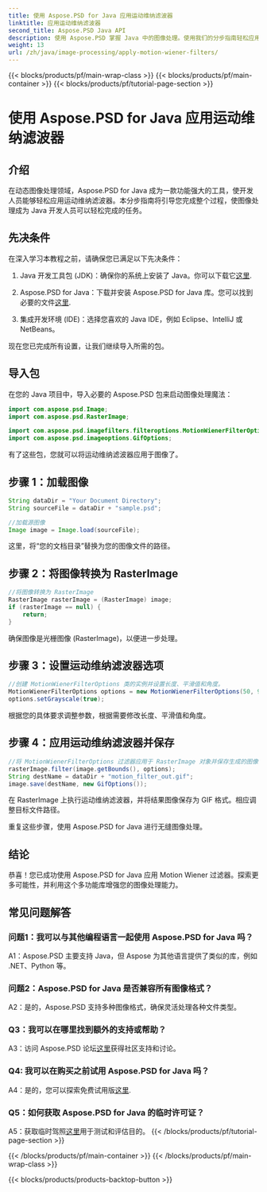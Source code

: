 ```yaml
---
title: 使用 Aspose.PSD for Java 应用运动维纳滤波器
linktitle: 应用运动维纳滤波器
second_title: Aspose.PSD Java API
description: 使用 Aspose.PSD 掌握 Java 中的图像处理。使用我们的分步指南轻松应用运动维纳滤波器。
weight: 13
url: /zh/java/image-processing/apply-motion-wiener-filters/
---
```


{{< blocks/products/pf/main-wrap-class >}}
{{< blocks/products/pf/main-container >}}
{{< blocks/products/pf/tutorial-page-section >}}

# 使用 Aspose.PSD for Java 应用运动维纳滤波器

## 介绍

在动态图像处理领域，Aspose.PSD for Java 成为一款功能强大的工具，使开发人员能够轻松应用运动维纳滤波器。本分步指南将引导您完成整个过程，使图像处理成为 Java 开发人员可以轻松完成的任务。

## 先决条件

在深入学习本教程之前，请确保您已满足以下先决条件：

1.  Java 开发工具包 (JDK)：确保你的系统上安装了 Java。你可以下载它[这里](https://www.oracle.com/java/technologies/javase-downloads.html).

2. Aspose.PSD for Java：下载并安装 Aspose.PSD for Java 库。您可以找到必要的文件[这里](https://releases.aspose.com/psd/java/).

3. 集成开发环境 (IDE)：选择您喜欢的 Java IDE，例如 Eclipse、IntelliJ 或 NetBeans。

现在您已完成所有设置，让我们继续导入所需的包。

## 导入包

在您的 Java 项目中，导入必要的 Aspose.PSD 包来启动图像处理魔法：

```java
import com.aspose.psd.Image;
import com.aspose.psd.RasterImage;

import com.aspose.psd.imagefilters.filteroptions.MotionWienerFilterOptions;
import com.aspose.psd.imageoptions.GifOptions;
```

有了这些包，您就可以将运动维纳滤波器应用于图像了。

## 步骤 1：加载图像

```java
String dataDir = "Your Document Directory";
String sourceFile = dataDir + "sample.psd";

//加载源图像
Image image = Image.load(sourceFile);
```

这里，将“您的文档目录”替换为您的图像文件的路径。

## 步骤 2：将图像转换为 RasterImage

```java
//将图像转换为 RasterImage
RasterImage rasterImage = (RasterImage) image;
if (rasterImage == null) {
    return;
}
```

确保图像是光栅图像 (RasterImage)，以便进一步处理。

## 步骤 3：设置运动维纳滤波器选项

```java
//创建 MotionWienerFilterOptions 类的实例并设置长度、平滑值和角度。
MotionWienerFilterOptions options = new MotionWienerFilterOptions(50, 9, 90);
options.setGrayscale(true);
```

根据您的具体要求调整参数，根据需要修改长度、平滑值和角度。

## 步骤 4：应用运动维纳滤波器并保存

```java
//将 MotionWienerFilterOptions 过滤器应用于 RasterImage 对象并保存生成的图像
rasterImage.filter(image.getBounds(), options);
String destName = dataDir + "motion_filter_out.gif";
image.save(destName, new GifOptions());
```

在 RasterImage 上执行运动维纳滤波器，并将结果图像保存为 GIF 格式。相应调整目标文件路径。

重复这些步骤，使用 Aspose.PSD for Java 进行无缝图像处理。

## 结论

恭喜！您已成功使用 Aspose.PSD for Java 应用 Motion Wiener 过滤器。探索更多可能性，并利用这个多功能库增强您的图像处理能力。

## 常见问题解答

### 问题1：我可以与其他编程语言一起使用 Aspose.PSD for Java 吗？

A1：Aspose.PSD 主要支持 Java，但 Aspose 为其他语言提供了类似的库，例如 .NET、Python 等。

### 问题2：Aspose.PSD for Java 是否兼容所有图像格式？

A2：是的，Aspose.PSD 支持多种图像格式，确保灵活处理各种文件类型。

### Q3：我可以在哪里找到额外的支持或帮助？

 A3：访问 Aspose.PSD 论坛[这里](https://forum.aspose.com/c/psd/34)获得社区支持和讨论。

### Q4: 我可以在购买之前试用 Aspose.PSD for Java 吗？

 A4：是的，您可以探索免费试用版[这里](https://releases.aspose.com/).

### Q5：如何获取 Aspose.PSD for Java 的临时许可证？

A5：获取临时驾照[这里](https://purchase.aspose.com/temporary-license/)用于测试和评估目的。
{{< /blocks/products/pf/tutorial-page-section >}}

{{< /blocks/products/pf/main-container >}}
{{< /blocks/products/pf/main-wrap-class >}}

{{< blocks/products/products-backtop-button >}}
